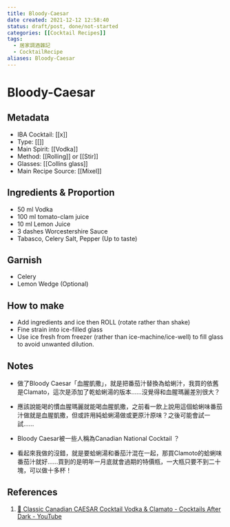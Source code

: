 ```yaml
---
title: Bloody-Caesar
date created: 2021-12-12 12:58:40
status: draft/post, done/not-started
categories: [[Cocktail Recipes]]
tags:
  - 居家調酒雜記
  - CocktailRecipe
aliases: Bloody-Caesar
---
```

# Bloody-Caesar

## Metadata

- IBA Cocktail: [[x]]
- Type: [[]]
- Main Spirit: [[Vodka]]
- Method: [[Rolling]] or [[Stir]]
- Glasses: [[Collins glass]]
- Main Recipe Source: [[Mixel]]

## Ingredients & Proportion

- 50 ml Vodka
- 100 ml tomato-clam juice
- 10 ml Lemon Juice
- 3 dashes Worcestershire Sauce
- Tabasco, Celery Salt, Pepper (Up to taste)

## Garnish

- Celery
- Lemon Wedge (Optional)

## How to make

- Add ingredients and ice then ROLL (rotate rather than shake) 
- Fine strain into ice-filled glass
- Use ice fresh from freezer (rather than ice-machine/ice-well) to fill glass to avoid unwanted dilution.

## Notes

- 做了Bloody Caesar「血腥凱撒」，就是把番茄汁替換為蛤蜊汁，我買的依舊是Clamato，這次是添加了乾蛤蜊湯的版本……沒覺得和血腥瑪麗差別很大？  
- 應該說能喝的慣血腥瑪麗就能喝血腥凱撒，之前看一飲上說用這個蛤蜊味番茄汁做就是血腥凱撒，但或許用純蛤蜊湯做或更原汁原味？之後可能會試一試……

- Bloody Caesar被一些人稱為Canadian National Cocktail ？ 
- 看起來我做的沒錯，就是要蛤蜊湯和番茄汁混在一起，那買Clamoto的蛤蜊味番茄汁就好……買到的是明年一月底就會過期的特價瓶，一大瓶只要不到二十塊，可以做十多杯！

## References

1. [🔞 Classic Canadian CAESAR Cocktail Vodka & Clamato - Cocktails After Dark - YouTube](https://www.youtube.com/watch?v=Y5DNY3DiAiA&t=17)